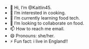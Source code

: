 - 👋 Hi, I’m @Kaitlin45.
- 👀 I’m interested in cooking.
- 🌱 I’m currently learning food tech.
- 💞️ I’m looking to collaborate on food.
- 📫 How to reach me email.
- 😄 Pronouns: she/her.
- ⚡ Fun fact: i live in England!!
